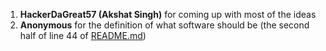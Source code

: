 1. **HackerDaGreat57 (Akshat Singh)** for coming up with most of the ideas
2. **Anonymous** for the definition of what software should be (the second half of line 44 of [README.md](./README.md))
